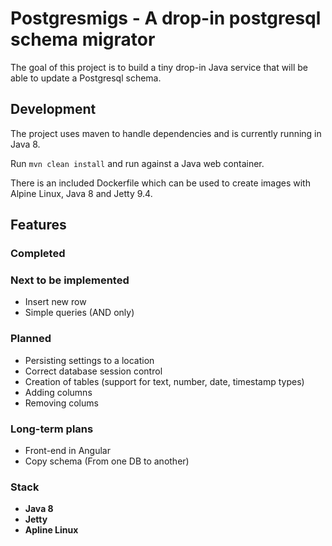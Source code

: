 # Postgresmigs - A drop-in postgresql schema migrator

The goal of this project is to build a tiny drop-in Java service that will be able to update a Postgresql schema. 

## Development

The project uses maven to handle dependencies and is currently running in Java 8.

Run `mvn clean install` and run against a Java web container.

There is an included Dockerfile which can be used to create images with Alpine Linux, Java 8 and Jetty 9.4. 

## Features

### Completed


### Next to be implemented

  - Insert new row
  - Simple queries (AND only)


### Planned

  - Persisting settings to a location
  - Correct database session control
  - Creation of tables (support for text, number, date, timestamp types)
  - Adding columns
  - Removing colums

### Long-term plans

  - Front-end in Angular
  - Copy schema (From one DB to another)

### Stack

  - **Java 8**
  - **Jetty**
  - **Apline Linux**






